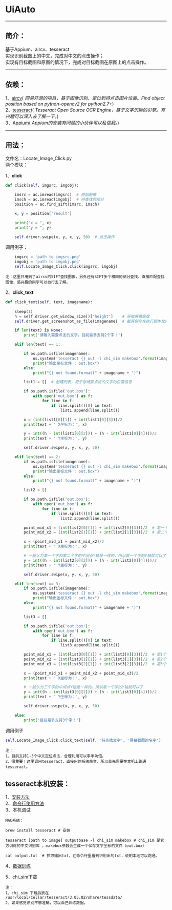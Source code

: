# UiAuto 
***
## 简介：
基于Appium、aircv、tesseract  
实现识别截图上的中文，完成对中文的点击操作；  
实现有目标截图和原图的情况下，完成对目标截图在原图上的点击操作。
***
## 依赖：
1、[aircv](https://github.com/NetEaseGame/aircv)( *网易开源的项目，基于图像识别，定位到待点击图片位置。Find object position based on python-opencv2 for python2.7+*)  
2、[tesseract](https://github.com/tesseract-ocr/tesseract)( *Tesseract Open Source OCR Engine，基于文字识别的引擎。有兴趣可以深入去了解一下。*)  
3、[Appium](http://appium.io)( *Appium的安装有问题的小伙伴可以私信我。*)  
***
## 用法：
文件名：Locate_Image_Click.py  
两个模块：  

1、**click**  
```python
def click(self, imgsrc, imgobj):

    imsrc = ac.imread(imgsrc)  # 原始图像
    imsch = ac.imread(imgobj)  # 待查找的部分
    position = ac.find_sift(imsrc, imsch)

    x, y = position['result']

    print("x = ", x)
    print("y = ", y)

    self.driver.swipe(x, y, x, y, 50)  # 点击操作
```

调用例子：  
```python    
    imgsrc = 'path to imgsrc.png'
    imgobj = 'path to imgobj.png'
    self.Locate_Image_Click.click(imgsrc, imgobj)
```    
```
注：这里只用到了aircv的SIFT查找图像，另外还有SIFT多个相同的部分查找、直接匹配查找图像，感兴趣的同学可以自行去了解。
```

2、**click_text**  
```python
def click_text(self, text, imagename):
    
    sleep(1)
    h = self.driver.get_window_size()['height']    # 获取屏幕高度
    self.driver.get_screenshot_as_file(imagename)  # 截屏保存在执行脚本文件夹

    if len(text) is None:
        print('请输入需要点击的文字，目前最多支持2个字！')

    elif len(text) == 1:

        if os.path.isfile(imagename):
            os.system('tesseract {} out -l chi_sim makebox'.format(imagename))
            print("输出坐标文件 : out.box")
        else:
            print("{} not found.format(" + imagename + ")")

        list1 = []  # 创建列表，用于存储要点击的文字的位置信息

        if os.path.isfile('out.box'):
            with open('out.box') as f:
                for line in f:
                    if line.split()[0] in text:
                        list1.append(line.split())

        x = (int(list1[0][1]) + int(list1[0][3]))/2
        print(text + ' X坐标为：', x)

        y = int((h - int(list1[0][2])) + (h - int(list1[0][4])))/2
        print(text + ' Y坐标为：', y)

        self.driver.swipe(x, y, x, y, 50)

    elif len(text) == 2:
        if os.path.isfile(imagename):
            os.system('tesseract {} out -l chi_sim makebox'.format(imagename))
            print("输出坐标文件 : out.box")
        else:
            print("{} not found.format(" + imagename + ")")

        list2 = []

        if os.path.isfile('out.box'):
            with open('out.box') as f:
                for line in f:
                    if line.split()[0] in text:
                        list2.append(line.split())

        point_mid_x1 = (int(list2[0][1]) + int(list2[0][3]))/2  # 第一个字的X轴中间点
        point_mid_x2 = (int(list2[1][1]) + int(list2[1][3]))/2  # 第二个字的X轴中间点

        x = (point_mid_x1 + point_mid_x2)/2
        print(text + ' X坐标为：', x)

        # 一般认为第一个字和第二个字的中间点Y轴是一样的，所以取一个字的Y轴就可以了
        y = int((h - int(list2[0][2])) + (h - int(list2[0][4])))/2
        print(text + ' Y坐标为：', y)

        self.driver.swipe(x, y, x, y, 50)

    elif len(text) == 3:
        if os.path.isfile(imagename):
            os.system('tesseract {} out -l chi_sim makebox'.format(imagename))
            print("输出坐标文件 : out.box")
        else:
            print("{} not found.format(" + imagename + ")")

        list3 = []

        if os.path.isfile('out.box'):
            with open('out.box') as f:
                for line in f:
                    if line.split()[0] in text:
                        list3.append(line.split())

        point_mid_x1 = (int(list3[0][1]) + int(list3[0][3]))/2  # 第1个字的X轴中间点
        point_mid_x2 = (int(list3[1][1]) + int(list3[1][3]))/2  # 第2个字的X轴中间点
        point_mid_x3 = (int(list3[2][1]) + int(list3[2][3]))/2  # 第3个字的X轴中间点

        x = (point_mid_x1 + point_mid_x2 + point_mid_x3)/2
        print(text + ' X坐标为：', x)

        # 一般认为三个字的中间点Y轴是一样的，所以取一个字的Y轴就可以了
        y = int((h - int(list3[0][2])) + (h - int(list3[0][4])))/2
        print(text + ' Y坐标为：', y)

        self.driver.swipe(x, y, x, y, 50)

    else:
        print('目前最多支持3个字！')
```

调用例子

```python
self.Locate_Image_Click.click_text(self, '待查找文字', '屏幕截图的名字')

```
```
注：  
1、目前支持1-3个中文定位点击，合理利用可以事半功倍。
2、很重要！这里调用tesseract，直接用的系统命令，所以首先需要在本机上跑通tesseract。
```
## tesseract本机安装：
1、[安装方法](https://github.com/tesseract-ocr/tesseract/wiki)  
2、[命令行使用方法](https://github.com/tesseract-ocr/tesseract/wiki/Command-Line-Usage)  
3、本机调试  
```
MAC系统：  

brew install tesseract # 安装

tesseract [path to image] outputbase -l chi_sim makebox # chi_sim 是官方训练的中文识别库 ，makebox参数会生成一个保存文字坐标的文件（out.box）

cat output.txt  # 抓取输出txt，在命令行里看到识别出的txt，说明本地可以跑通。
```
4、[数据训练](https://github.com/tesseract-ocr/langdata)

5、[chi_sim下载](https://github.com/tesseract-ocr/tessdata)
```
注：  
1、chi_sim 下载后放在 /usr/local/Cellar/tesseract/3.05.02/share/tessdata/
2、如果感觉识别不够准确，可以自己训练数据。
```
